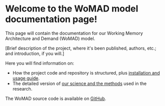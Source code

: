 # Welcome to the WoMAD model documentation page!

This page will contain the documentation for our Working Memory Architecture and Demand (WoMAD) model.

\[Brief description of the project, where it's been published, authors, etc.; and introduction, if you will.\]

Here you will find information on:
* How the project code and repository is structured, plus [installation and usage guide](the-code.md).
* The detailed version of [our science and the methods](the-science.md) used in the research.

The WoMAD source code is available on [GitHub](https://github.com/saamehsanaaee/WoMAD).
